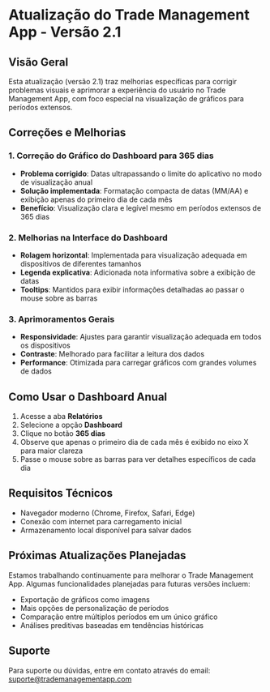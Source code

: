# Atualização do Trade Management App - Versão 2.1

## Visão Geral

Esta atualização (versão 2.1) traz melhorias específicas para corrigir problemas visuais e aprimorar a experiência do usuário no Trade Management App, com foco especial na visualização de gráficos para períodos extensos.

## Correções e Melhorias

### 1. Correção do Gráfico do Dashboard para 365 dias
- **Problema corrigido**: Datas ultrapassando o limite do aplicativo no modo de visualização anual
- **Solução implementada**: Formatação compacta de datas (MM/AA) e exibição apenas do primeiro dia de cada mês
- **Benefício**: Visualização clara e legível mesmo em períodos extensos de 365 dias

### 2. Melhorias na Interface do Dashboard
- **Rolagem horizontal**: Implementada para visualização adequada em dispositivos de diferentes tamanhos
- **Legenda explicativa**: Adicionada nota informativa sobre a exibição de datas
- **Tooltips**: Mantidos para exibir informações detalhadas ao passar o mouse sobre as barras

### 3. Aprimoramentos Gerais
- **Responsividade**: Ajustes para garantir visualização adequada em todos os dispositivos
- **Contraste**: Melhorado para facilitar a leitura dos dados
- **Performance**: Otimizada para carregar gráficos com grandes volumes de dados

## Como Usar o Dashboard Anual

1. Acesse a aba **Relatórios**
2. Selecione a opção **Dashboard**
3. Clique no botão **365 dias**
4. Observe que apenas o primeiro dia de cada mês é exibido no eixo X para maior clareza
5. Passe o mouse sobre as barras para ver detalhes específicos de cada dia

## Requisitos Técnicos

- Navegador moderno (Chrome, Firefox, Safari, Edge)
- Conexão com internet para carregamento inicial
- Armazenamento local disponível para salvar dados

## Próximas Atualizações Planejadas

Estamos trabalhando continuamente para melhorar o Trade Management App. Algumas funcionalidades planejadas para futuras versões incluem:

- Exportação de gráficos como imagens
- Mais opções de personalização de períodos
- Comparação entre múltiplos períodos em um único gráfico
- Análises preditivas baseadas em tendências históricas

## Suporte

Para suporte ou dúvidas, entre em contato através do email: suporte@trademanagementapp.com
